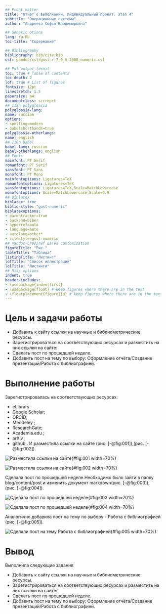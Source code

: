 ```yaml
---
## Front matter
title: "Отчёт о выполнении. Индивидуальный проект. Этап 4"
subtitle: "Операционные системы"
author: "Андреева Софья Владимировна"

## Generic otions
lang: ru-RU
toc-title: "Содержание"

## Bibliography
bibliography: bib/cite.bib
csl: pandoc/csl/gost-r-7-0-5-2008-numeric.csl

## Pdf output format
toc: true # Table of contents
toc-depth: 2
lof: true # List of figures
fontsize: 12pt
linestretch: 1.5
papersize: a4
documentclass: scrreprt
## I18n polyglossia
polyglossia-lang:
name: russian
options:
- spelling=modern
- babelshorthands=true
polyglossia-otherlangs:
name: english
## I18n babel
babel-lang: russian
babel-otherlangs: english
## Fonts
mainfont: PT Serif
romanfont: PT Serif
sansfont: PT Sans
monofont: PT Mono
mainfontoptions: Ligatures=TeX
romanfontoptions: Ligatures=TeX
sansfontoptions: Ligatures=TeX,Scale=MatchLowercase
monofontoptions: Scale=MatchLowercase,Scale=0.9
## Biblatex
biblatex: true
biblio-style: "gost-numeric"
biblatexoptions:
- parentracker=true
- backend=biber
- hyperref=auto
- language=auto
- autolang=other*
- citestyle=gost-numeric
## Pandoc-crossref LaTeX customization
figureTitle: "Рис."
tableTitle: "Таблица"
listingTitle: "Листинг"
lofTitle: "Список иллюстраций"
lolTitle: "Листинги"
## Misc options
indent: true
header-includes:
- \usepackage{indentfirst}
- \usepackage{float} # keep figures where there are in the text
- \floatplacement{figure}{H} # keep figures where there are in the text
---
```


# Цель и задачи  работы

- Добавить к сайту ссылки на научные и библиометрические ресурсы.
- 3арегистрироваться на соответствующих ресурсах и разместить на них ссылки на сайте:
- Сделать пост по прошедшей неделе.
- Добавить пост на тему по выбору: Оформление отчёта/Создание презентаций/Работа с библиографией.

# Выполнение работы

Зарегистрировалась на соответствующих ресурсах:
- eLibrary 
- Google Scholar;
- ORCID;
- Mendeley ;
- ResearchGate;
- Academia.edu ;
- arXiv ;
- github .
И разместила ссылки на сайте (рис. [-@fig:001]),(рис. [-@fig:002]).

![Pазместила ссылки на сайте](image/1.jpg){#fig:001 width=70%}

![Разместила ссылки на сайте](image/2.jpg){#fig:002 width=70%}

Сделала пост по прошедшей неделе.Необходимо было зайти в папку blog/content/post и изменить документ markdown(рис. [-@fig:003]), (рис. [-@fig:004]).

![Сделала пост по прошедшей неделе](image/3.jpg){#fig:003 width=70%}

![Сделалa пост по прошедшей неделе](image/4.jpg){#fig:004 width=70%}

Аналогично добавила пост на тему по выбору - Работа с библиографией (рис. [-@fig:005]).

![Сделали пост на тему Работа с библиографией](image/5.jpg){#fig:005 width=70%}
 
# Вывод

Bыполнила следующие задания:
- Добавить к сайту ссылки на научные и библиометрические ресурсы.
- 3арегистрироваться на соответствующих ресурсах и разместить на них ссылки на сайте:
- Сделать пост по прошедшей неделе.
- Добавить пост на тему по выбору: Оформление отчёта/Создание презентаций/Работа с библиографией.
